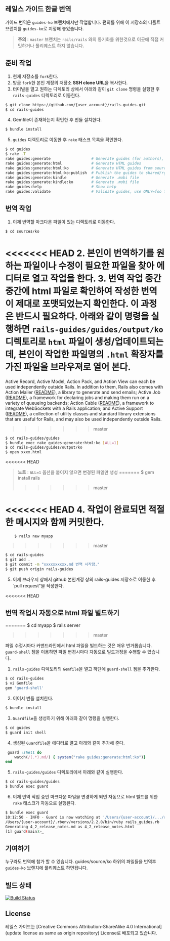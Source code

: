 ## 레일스 가이드 한글 번역

가이드 번역은 `guides-ko` 브랜치에서만 작업합니다. 편의를 위해 이 저장소의 디폴트 브랜치를 `guides-ko`로 지정해 놓았습니다. 

> **주의** : `master` 브랜치는 `rails/rails` 와의 동기화를 위한것으로 이곳에 직접 커밋하거나 풀리퀘스트 하지 않습니다.

## 준비 작업

1. 현재 저장소를 `fork`한다.
2. 방금 `fork`한 본인 계정의 저장소 **SSH clone URL**을 복사한다.
3. 터미널을 열고 원하는 디렉토리 상에서 아래와 같이 `git clone` 명령을 실행한 후 `rails-guides` 디렉토리로 이동한다.

  ```bash
  $ git clone https://github.com/{user_account}/rails-guides.git
  $ cd rails-guides
  ```

4. Gemfile이 존재하는지 확인한 후 번들 설치한다.

  ```bash
  $ bundle install
  ```
  
5.  `guides` 디렉토리로 이동한 후 `rake` 태스크 목록을 확인한다. 

  ```bash
  $ cd guides
  $ rake -T
  rake guides:generate                  # Generate guides (for authors), use ONLY=foo to process just "foo.md"
  rake guides:generate:html             # Generate HTML guides
  rake guides:generate:html:ko          # Generate HTML guides from source/ko (for RORLAB)
  rake guides:generate:html:ko:publish  # Publish the guides to shared/rg (for ROR Lab.)
  rake guides:generate:kindle           # Generate .mobi file
  rake guides:generate:kindle:ko        # Generate .mobi file
  rake guides:help                      # Show help
  rake guides:validate                  # Validate guides, use ONLY=foo to process just "foo.html"
  ```

## 번역 작업

1. 이제 번역할 마크다운 파일이 있는 디렉토리로 이동한다. 

  ```bash
  $ cd sources/ko
  ```

<<<<<<< HEAD
2. 본인이 번역하기를 원하는 파일이나 수정이 필요한 파일을 찾아 에디터로 열고 작업을 한다. 
3. 번역 작업 중간 중간에 html 파일로 확인하여 작성한 번역이 제대로 포맷되었는지 확인한다. 이 과정은 반드시 필요하다. 아래와 같이 명령을 실행하면 `rails-guides/guides/output/ko` 디렉토리로 `html` 파일이 생성/업데이트되는데, 본인이 작업한 파일명의 `.html` 확장자를 가진 파일을 브라우져로 열어 본다. 
=======
Active Record, Active Model, Action Pack, and Action View can each be used independently outside Rails.
In addition to them, Rails also comes with Action Mailer ([README](actionmailer/README.rdoc)), a library
to generate and send emails; Active Job ([README](activejob/README.md)), a
framework for declaring jobs and making them run on a variety of queueing
backends; Action Cable ([README](actioncable/README.md)), a framework to
integrate WebSockets with a Rails application;
and Active Support ([README](activesupport/README.rdoc)), a collection
of utility classes and standard library extensions that are useful for Rails,
and may also be used independently outside Rails.
>>>>>>> master

  ```bash
  $ cd rails-guides/guides
  $ bundle exec rake guides:generate:html:ko [ALL=1]
  $ cd rails-guides/guides/output/ko
  $ open xxxx.html
  ```


<<<<<<< HEAD
  > **노트** : `ALL=1` 옵션을 붙이지 않으면 변경된 파일만 생성
=======
        $ gem install rails
>>>>>>> master


<<<<<<< HEAD
4. 작업이 완료되면 적절한 메시지와 함께 커밋한다.
=======
        $ rails new myapp
>>>>>>> master

  ```bash
  $ cd rails-guides
  $ git add .
  $ git commit -m "xxxxxxxxxx.md 번역 시작함."
  $ git push origin rails-guides
  ```
 
5. 이제 브라우저 상에서 github 본인계정 상의 rails-guides 저장소로 이동한 후 `pull request"을 작성한다. 


<<<<<<< HEAD
## 번역 작업시 자동으로 html 파일 빌드하기
=======
        $ cd myapp
        $ rails server
>>>>>>> master

파일 수정시마다 커맨드라인에서 html 파일을 빌드하는 것은 매우 번거롭습니다. `guard-shell` 젬을 이용하면 파일 변경시마다 자동으로 빌드과정을 수행할 수 있습니다. 

1. `rails-guides` 디렉토리의 `Gemfile`을 열고 하단에 `guard-shell` 젬을 추가한다. 
  
  ```bash
  $ cd rails-guides
  $ vi Gemfile
  gem 'guard-shell'
  ```
2. 이어서 번들 설치한다.

  ```bash
  $ bundle install
  ```
  
3. `Guardfile`을 생성하기 위해 아래와 같이 명령을 실행한다. 

  ```bash
  $ cd guides
  $ guard init shell
  ```
 
4.  생성된 `Guardfile`을 에디터로 열고 아래와 같이 추가해 준다. 

  ```ruby
   guard :shell do
      watch(/(.*).md/) { system("rake guides:generate:html:ko")}
  end
  ```
  
5. `rails-guides/guides` 디렉토리에서 아래와 같이 실행한다.

  ```bash
  $ cd rails-guides/guides
  $ bundle exec guard
  ```
  
6. 이제 번역 작업 중인 마크다운 파일을 변경하게 되면 자동으로 html 빌드를 위한 `rake` 태스크가 자동으로 실행된다. 

  ```bash
  $ bundle exec guard
  10:12:50 - INFO - Guard is now watching at '/Users/{user-account}/.../rails-guides/guides'
  /Users/{user-account}/.rbenv/versions/2.2.0/bin/ruby rails_guides.rb
  Generating 4_2_release_notes.md as 4_2_release_notes.html
  [1] guard(main)>_
  ```


## 기여하기

누구라도 번역에 참가 할 수 있습니다. guides/source/ko 하위의 파일들을 번역후 `guides-ko` 브랜치에 풀리퀘스트 하면됩니다.

## 빌드 상태

[![Build Status](https://travis-ci.org/rorlakr/rails-guides.svg?branch=guides-ko)](https://travis-ci.org/rorlakr/rails-guides)

## License

레일스 가이드는 [Creative Commons Attribution-ShareAlike 4.0 International](update license as same as origin repository) License로 배포되고 있습니다.